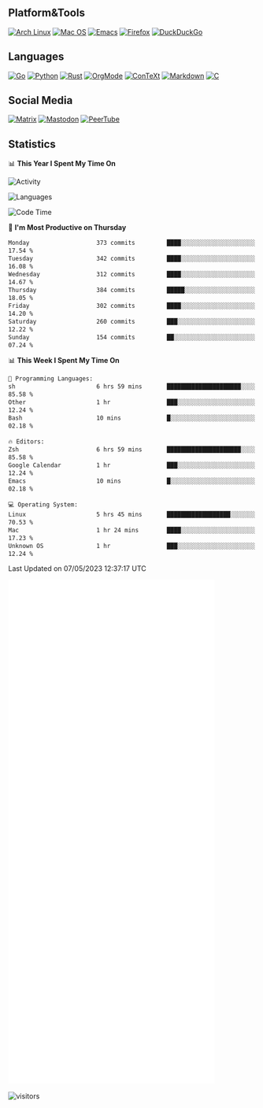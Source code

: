 ## Platform&Tools

[![Arch Linux](https://img.shields.io/badge/ArchLinux-1793D1?logo=arch-linux&logoColor=fff&style=flat-square)](https://archlinux.org/)
[![Mac OS](https://img.shields.io/badge/MacOS-000000?style=flat-square&logo=macos&logoColor=F0F0F0)](https://www.apple.com/macos/)
[![Emacs](https://img.shields.io/badge/Emacs-%237F5AB6.svg?&style=flat-square&logo=gnu-emacs&logoColor=white)](https://www.gnu.org/software/emacs/)
[![Firefox](https://img.shields.io/badge/Firefox-FF7139?style=flat-square&logo=Firefox-Browser&logoColor=white)](https://firefox.com/)
[![DuckDuckGo](https://img.shields.io/badge/DuckDuckGo-DE5833?style=flat-square&logo=DuckDuckGo&logoColor=white)](https://duckduckgo.com/)

## Languages

[![Go](https://img.shields.io/badge/Golang-%2300ADD8.svg?style=flat-square&logo=go&logoColor=white)](https://golang.org/)
[![Python](https://img.shields.io/badge/Python-3670A0?style=flat-square&logo=python&logoColor=ffdd54)](https://www.python.org/)
[![Rust](https://img.shields.io/badge/Rust-%23000000.svg?style=flat-square&logo=rust&logoColor=white)](https://www.rust-lang.org/)
[![OrgMode](https://img.shields.io/badge/OrgMode-%23000000.svg?style=flat-square&logo=org&logoColor=white)](https://orgmode.org/)
[![ConTeXt](https://img.shields.io/badge/ConTeXt-%23008080.svg?style=flat-square&logo=latex&logoColor=white)](https://contextgarden.net/)
[![Markdown](https://img.shields.io/badge/MarkDown-%23000000.svg?style=flat-square&logo=markdown&logoColor=white)](https://daringfireball.net/projects/markdown/)
[![C](https://img.shields.io/badge/C-%2300599C.svg?style=flat-square&logo=c&logoColor=white)](https://www.iso.org/standard/74528.html)

## Social Media
<!--[![Telegram](https://img.shields.io/badge/SteamedFish-2CA5E0?style=social&logo=telegram&logoColor=white)](https://t.me/SteamedFish)-->

[![Matrix](https://img.shields.io/badge/SteamedFish-2CA5E0?style=social&logo=matrix&logoColor=black)](https://matrix.to/#/@i:steamedfish.org)
[![Mastodon](https://img.shields.io/mastodon/follow/109596467238113271?domain=https%3A%2F%2Fmastodon.steamedfish.org%2F&style=social)](https://steamedfish.org/@SteamedFish)
[![PeerTube](https://img.shields.io/badge/PeerTube-23000000.svg?logo=peertube&style=social)](https://peertube.steamedfish.org/)

## Statistics


📊 **This Year I Spent My Time On** 

![Activity](https://wakatime.com/share/@SteamedFish/7529f30a-f1b7-40a4-8d09-e6d855cb7a13.png)

![Languages](https://wakatime.com/share/@SteamedFish/1c5e5366-0e9e-40d8-ac85-d630f61b69c6.svg)

<!--START_SECTION:waka-->
![Code Time](http://img.shields.io/badge/Code%20Time-2%2C436%20hrs%2023%20mins-blue)

📅 **I'm Most Productive on Thursday** 

```text
Monday                   373 commits         ████░░░░░░░░░░░░░░░░░░░░░   17.54 % 
Tuesday                  342 commits         ████░░░░░░░░░░░░░░░░░░░░░   16.08 % 
Wednesday                312 commits         ████░░░░░░░░░░░░░░░░░░░░░   14.67 % 
Thursday                 384 commits         █████░░░░░░░░░░░░░░░░░░░░   18.05 % 
Friday                   302 commits         ████░░░░░░░░░░░░░░░░░░░░░   14.20 % 
Saturday                 260 commits         ███░░░░░░░░░░░░░░░░░░░░░░   12.22 % 
Sunday                   154 commits         ██░░░░░░░░░░░░░░░░░░░░░░░   07.24 % 
```


📊 **This Week I Spent My Time On** 

```text
💬 Programming Languages: 
sh                       6 hrs 59 mins       █████████████████████░░░░   85.58 % 
Other                    1 hr                ███░░░░░░░░░░░░░░░░░░░░░░   12.24 % 
Bash                     10 mins             █░░░░░░░░░░░░░░░░░░░░░░░░   02.18 % 

🔥 Editors: 
Zsh                      6 hrs 59 mins       █████████████████████░░░░   85.58 % 
Google Calendar          1 hr                ███░░░░░░░░░░░░░░░░░░░░░░   12.24 % 
Emacs                    10 mins             █░░░░░░░░░░░░░░░░░░░░░░░░   02.18 % 

💻 Operating System: 
Linux                    5 hrs 45 mins       ██████████████████░░░░░░░   70.53 % 
Mac                      1 hr 24 mins        ████░░░░░░░░░░░░░░░░░░░░░   17.23 % 
Unknown OS               1 hr                ███░░░░░░░░░░░░░░░░░░░░░░   12.24 % 
```


 Last Updated on 07/05/2023 12:37:17 UTC
<!--END_SECTION:waka-->


![Metrics](https://github.com/SteamedFish/SteamedFish/blob/master/github-metrics.svg)


![visitors](https://visitor-badge.laobi.icu/badge?page_id=SteamedFish.SteamedFish)
